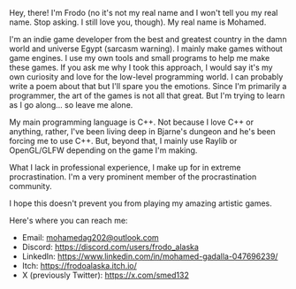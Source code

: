 Hey, there! I'm Frodo (no it's not my real name and I won't tell you my real name. Stop asking. I still love you, though). My real name is Mohamed.

I'm an indie game developer from the best and greatest country in the damn world and universe Egypt (sarcasm warning). I mainly make games without game engines. I use my own tools and small programs to help me make these games. If you ask me why I took this approach, I would say it's my own curiosity and love for the low-level programming world. I can probably write a poem about that but I'll spare you the emotions. Since I'm primarily a programmer, the art of the games is not all that great. But I'm trying to learn as I go along... so leave me alone. 

My main programming language is C++. Not because I love C++ or anything, rather, I've been living deep in Bjarne's dungeon and he's been forcing me to use C++.  But, beyond that, I mainly use Raylib or OpenGL/GLFW depending on the game I'm making.

What I lack in professional experience, I make up for in extreme procrastination. I'm a very prominent member of the procrastination community.

I hope this doesn't prevent you from playing my amazing artistic games.

Here's where you can reach me: 

- Email: mohamedag202@outlook.com
- Discord: https://discord.com/users/frodo_alaska
- LinkedIn: https://www.linkedin.com/in/mohamed-gadalla-047696239/
- Itch: https://frodoalaska.itch.io/
- X (previously Twitter): https://x.com/smed132

<!---
MohamedAG2002/MohamedAG2002 is a ✨ special ✨ repository because its `README.md` (this file) appears on your GitHub profile.
You can click the Preview link to take a look at your changes.
--->
